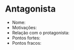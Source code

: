 # Antagonista

- Nome:
- Motivações:
- Relação com o protagonista:
- Pontos fortes:
- Pontos fracos:
